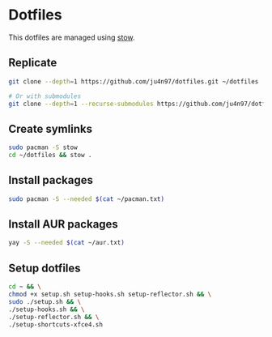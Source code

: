 # Dotfiles

This dotfiles are managed using [stow](https://www.gnu.org/software/stow/).

## Replicate

```sh
git clone --depth=1 https://github.com/ju4n97/dotfiles.git ~/dotfiles

# Or with submodules
git clone --depth=1 --recurse-submodules https://github.com/ju4n97/dotfiles.git ~/dotfiles
```

## Create symlinks

```sh
sudo pacman -S stow
cd ~/dotfiles && stow .
```

## Install packages

```sh
sudo pacman -S --needed $(cat ~/pacman.txt)
```

## Install AUR packages

```sh
yay -S --needed $(cat ~/aur.txt)
```

## Setup dotfiles

```sh
cd ~ && \
chmod +x setup.sh setup-hooks.sh setup-reflector.sh && \
sudo ./setup.sh && \
./setup-hooks.sh && \
./setup-reflector.sh && \
./setup-shortcuts-xfce4.sh
```
